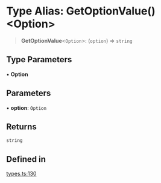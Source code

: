 # Type Alias: GetOptionValue()\<Option\>

> **GetOptionValue**\<`Option`\>: (`option`) => `string`

## Type Parameters

• **Option**

## Parameters

• **option**: `Option`

## Returns

`string`

## Defined in

[types.ts:130](https://github.com/cluk3/react-select/blob/ed039925bb007c645df3b023879a7c98ae8eeccd/packages/react-select/src/types.ts#L130)
